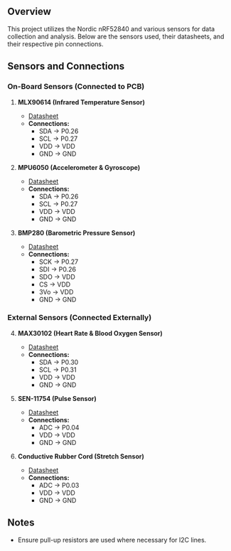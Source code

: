 ## Overview
This project utilizes the Nordic nRF52840 and various sensors for data collection and analysis. Below are the sensors used, their datasheets, and their respective pin connections.

## Sensors and Connections

### On-Board Sensors (Connected to PCB)

1. **MLX90614 (Infrared Temperature Sensor)**  
   - [Datasheet](https://www.melexis.com/en/documents/documentation/datasheets/datasheet-mlx90614)  
   - **Connections:**
     - SDA -> P0.26
     - SCL -> P0.27
     - VDD -> VDD
     - GND -> GND

2. **MPU6050 (Accelerometer & Gyroscope)**  
   - [Datasheet](https://invensense.tdk.com/wp-content/uploads/2015/02/MPU-6000-Datasheet1.pdf)  
   - **Connections:**
     - SDA -> P0.26
     - SCL -> P0.27
     - VDD -> VDD
     - GND -> GND

3. **BMP280 (Barometric Pressure Sensor)**  
   - [Datasheet](https://cdn-shop.adafruit.com/datasheets/BST-BMP280-DS001-11.pdf)   
   - **Connections:**
     - SCK -> P0.27
     - SDI -> P0.26
     - SDO -> VDD
     - CS -> VDD
     - 3Vo -> VDD
     - GND -> GND

### External Sensors (Connected Externally)

4. **MAX30102 (Heart Rate & Blood Oxygen Sensor)**  
   - [Datasheet](https://www.analog.com/media/en/technical-documentation/data-sheets/max30102.pdf)  
   - **Connections:**
     - SDA -> P0.30
     - SCL -> P0.31
     - VDD -> VDD
     - GND -> GND

5. **SEN-11754 (Pulse Sensor)**  
   - [Datasheet](https://www.digikey.com/en/products/detail/sparkfun-electronics/SEN-11574/5762397)  
   - **Connections:**
     - ADC -> P0.04
     - VDD -> VDD
     - GND -> GND

6. **Conductive Rubber Cord (Stretch Sensor)**  
   - [Datasheet](https://www.verical.com/datasheet/adafruit-misc-sensors-519-5047094.pdf)  
   - **Connections:**
     - ADC -> P0.03
     - VDD -> VDD
     - GND -> GND

## Notes
- Ensure pull-up resistors are used where necessary for I2C lines.

